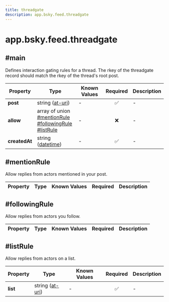 ```yaml
---
title: threadgate
description: app.bsky.feed.threadgate
---
```


# app.bsky.feed.threadgate

## #main

Defines interaction gating rules for a thread. The rkey of the threadgate record should match the rkey of the thread's root post.

| Property | Type | Known Values | Required | Description |
| --- | --- | --- | :---: | --- |
| **post** | string ([at-uri](https://atproto.com/specs/at-uri-scheme)) | - | ✅ | - |
| **allow** | array of union<br/>[#mentionRule](#mentionrule)<br/>[#followingRule](#followingrule)<br/>[#listRule](#listrule) | - | ❌ | - |
| **createdAt** | string ([datetime](https://atproto.com/specs/lexicon#datetime)) | - | ✅ | - |

## #mentionRule

Allow replies from actors mentioned in your post.

| Property | Type | Known Values | Required | Description |
| --- | --- | --- | :---: | --- |

## #followingRule

Allow replies from actors you follow.

| Property | Type | Known Values | Required | Description |
| --- | --- | --- | :---: | --- |

## #listRule

Allow replies from actors on a list.

| Property | Type | Known Values | Required | Description |
| --- | --- | --- | :---: | --- |
| **list** | string ([at-uri](https://atproto.com/specs/at-uri-scheme)) | - | ✅ | - |
